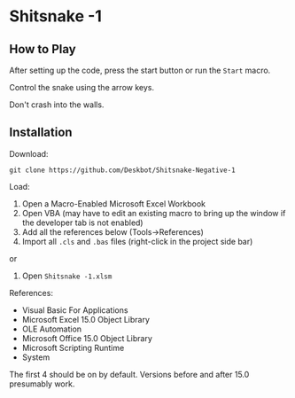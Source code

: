 Shitsnake -1
============

How to Play
-----------

After setting up the code, press the start button or run the `Start` macro.

Control the snake using the arrow keys.

Don't crash into the walls.

Installation
------------

Download:

`git clone https://github.com/Deskbot/Shitsnake-Negative-1`

Load:

1. Open a Macro-Enabled Microsoft Excel Workbook
2. Open VBA (may have to edit an existing macro to bring up the window if the developer tab is not enabled)
3. Add all the references below (Tools->References)
4. Import all `.cls` and `.bas` files (right-click in the project side bar)

or

1. Open `Shitsnake -1.xlsm`

References:

* Visual Basic For Applications
* Microsoft Excel 15.0 Object Library
* OLE Automation
* Microsoft Office 15.0 Object Library
* Microsoft Scripting Runtime
* System

The first 4 should be on by default. Versions before and after 15.0 presumably work.
